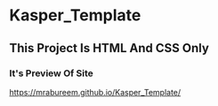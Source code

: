 # Kasper_Template

## This Project Is HTML And CSS Only

### It's Preview Of Site

https://mrabureem.github.io/Kasper_Template/